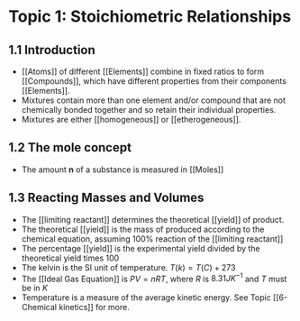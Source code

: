# Topic 1: Stoichiometric Relationships

## 1.1 Introduction
- [[Atoms]] of different [[Elements]] combine in fixed ratios to form [[Compounds]], which have different properties from their components [[Elements]].
- Mixtures contain more than one element and/or compound that are not chemically bonded together and so retain their individual properties.
- Mixtures are either [[homogeneous]] or [[etherogeneous]].

## 1.2 The mole concept
- The amount **n** of a substance is measured in [[Moles]]

## 1.3 Reacting Masses and Volumes
- The [[limiting reactant]] determines the theoretical [[yield]] of product.
- The theoretical [[yield]] is the mass of produced according to the chemical equation, assuming 100% reaction of the [[limiting reactant]]
- The percentage [[yield]] is the experimental yield divided by the theoretical yield times 100
- The kelvin is the SI unit of temperature. $T(k) = T(C) + 273$
- The [[Ideal Gas Equation]] is $PV = nRT$, where $R$ is $8.31 J K^{-1}$  and $T$ must be in $K$
- Temperature is a measure of the average kinetic energy. See Topic [[6-Chemical kinetics]] for more.
